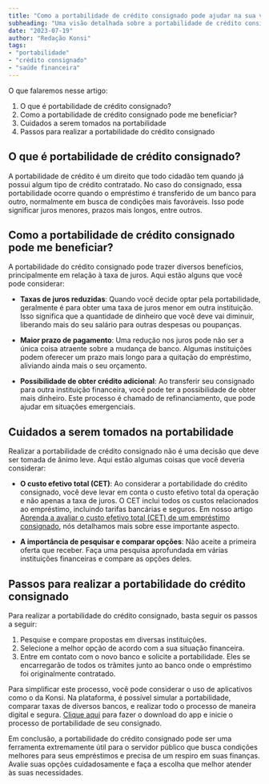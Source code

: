 ```yaml
---
title: "Como a portabilidade de crédito consignado pode ajudar na sua vida financeira"
subheading: "Uma visão detalhada sobre a portabilidade de crédito consignado e como ela pode ser benéfica para você."
date: "2023-07-19"
author: "Redação Konsi"
tags:
- "portabilidade"
- "crédito consignado"
- "saúde financeira"
---
```


O que falaremos nesse artigo:
1. O que é portabilidade de crédito consignado?
2. Como a portabilidade de crédito consignado pode me beneficiar?
3. Cuidados a serem tomados na portabilidade
4. Passos para realizar a portabilidade do crédito consignado

## O que é portabilidade de crédito consignado?

A portabilidade de crédito é um direito que todo cidadão tem quando já possui algum tipo de crédito contratado. No caso do consignado, essa portabilidade ocorre quando o empréstimo é transferido de um banco para outro, normalmente em busca de condições mais favoráveis. Isso pode significar juros menores, prazos mais longos, entre outros.

## Como a portabilidade de crédito consignado pode me beneficiar?

A portabilidade do crédito consignado pode trazer diversos benefícios, principalmente em relação à taxa de juros. Aqui estão alguns que você pode considerar:

- **Taxas de juros reduzidas**: Quando você decide optar pela portabilidade, geralmente é para obter uma taxa de juros menor em outra instituição. Isso significa que a quantidade de dinheiro que você deve vai diminuir, liberando mais do seu salário para outras despesas ou poupanças.

- **Maior prazo de pagamento**: Uma redução nos juros pode não ser a única coisa atraente sobre a mudança de banco. Algumas instituições podem oferecer um prazo mais longo para a quitação do empréstimo, aliviando ainda mais o seu orçamento.

- **Possibilidade de obter crédito adicional**: Ao transferir seu consignado para outra instituição financeira, você pode ter a possibilidade de obter mais dinheiro. Este processo é chamado de refinanciamento, que pode ajudar em situações emergenciais.

## Cuidados a serem tomados na portabilidade

Realizar a portabilidade de crédito consignado não é uma decisão que deve ser tomada de ânimo leve. Aqui estão algumas coisas que você deveria considerar:

- **O custo efetivo total (CET)**: Ao considerar a portabilidade do crédito consignado, você deve levar em conta o custo efetivo total da operação e não apenas a taxa de juros. O CET inclui todos os custos relacionados ao empréstimo, incluindo tarifas bancárias e seguros. Em nosso artigo [Aprenda a avaliar o custo efetivo total (CET) de um empréstimo consignado](https://www.konsi.com.br/postagens/aprenda-a-avaliar-o-custo-efetivo-total-cet-de-um-emprstimo-consignado), nós detalhamos mais sobre esse importante aspecto.

- **A importância de pesquisar e comparar opções**: Não aceite a primeira oferta que receber. Faça uma pesquisa aprofundada em várias instituições financeiras e compare as opções deles.

## Passos para realizar a portabilidade do crédito consignado

Para realizar a portabilidade do crédito consignado, basta seguir os passos a seguir:

1. Pesquise e compare propostas em diversas instituições.
2. Selecione a melhor opção de acordo com a sua situação financeira.
3. Entre em contato com o novo banco e solicite a portabilidade. Eles se encarregarão de todos os trâmites junto ao banco onde o empréstimo foi originalmente contratado.

Para simplificar este processo, você pode considerar o uso de aplicativos como o da Konsi. Na plataforma, é possível simular a portabilidade, comparar taxas de diversos bancos, e realizar todo o processo de maneira digital e segura. [Clique aqui](https://www.konsi.com.br/download) para fazer o download do app e inicie o processo de portabilidade de seu consignado.

Em conclusão, a portabilidade do crédito consignado pode ser uma ferramenta extremamente útil para o servidor público que busca condições melhores para seus empréstimos e precisa de um respiro em suas finanças. Avalie suas opções cuidadosamente e faça a escolha que melhor atender às suas necessidades.
